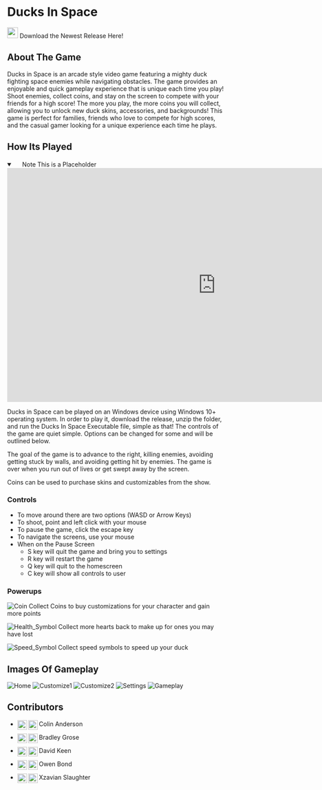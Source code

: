 # Ducks In Space
[<img src="https://cdn.pixabay.com/photo/2016/12/18/13/45/download-1915753_960_720.png" width="25"/>](https://github.com/SCCapstone/RubberDuck/releases/tag/v1.0) Download the Newest Release Here!


## About The Game

Ducks in Space is an arcade style video game featuring a mighty duck fighting space enemies while navigating obstacles. The game provides an enjoyable and quick gameplay experience that is unique each time you play! Shoot enemies, collect coins, and stay on the screen to compete with your friends for a high score! The more you play, the more coins you will collect, allowing you to unlock new duck skins, accessories, and backgrounds! This game is perfect for families, friends who love to compete for high scores, and the casual gamer looking for a unique experience each time he plays.

## How Its Played

<details open="" class="details-reset border rounded-2">
  <summary class="px-3 py-2 border-bottom">
    <svg aria-hidden="true" viewBox="0 0 16 16" version="1.1" data-view-component="true" height="16" width="16" class="octicon octicon-device-camera-video">
    <path fill-rule="evenodd" d="..."></path>
</svg>
    <span aria-label="Video description dotnet-evergreen.mp4" class="m-1">Note This is a Placeholder</span>
    <span class="dropdown-caret"></span>
  </summary>

<iframe width="967" height="544" src="https://www.youtube.com/embed/S2V2HkFfNGk" title="Ducks In Space Demo Video" frameborder="0" allow="accelerometer; autoplay; clipboard-write; encrypted-media; gyroscope; picture-in-picture; web-share" allowfullscreen></iframe>
  
</details> 
    
Ducks in Space can be played on an Windows device using Windows 10+ operating system. In order to play it, download the release, unzip the folder, and run the Ducks In Space Executable file, simple as that! The controls of the game are quiet simple. Options can be changed for some and will be outlined below.
    
The goal of the game is to advance to the right, killing enemies, avoiding getting stuck by walls, and avoiding getting hit by enemies. The game is over when you run out of lives or get swept away by the screen.

Coins can be used to purchase skins and customizables from the show.
    
### Controls 
- To move around there are two options (WASD or Arrow Keys)
- To shoot, point and left click with your mouse
- To pause the game, click the escape key
- To navigate the screens, use your mouse
- When on the Pause Screen
  - S key will quit the game and bring you to settings
  - R key will restart the game
  - Q key will quit to the homescreen
  - C key will show all controls to user


### Powerups
![Coin](https://user-images.githubusercontent.com/47512745/232127420-d954490d-6055-4496-bf6e-b8c5a904efab.png)
Collect Coins to buy customizations for your character and gain more points

![Health_Symbol](https://user-images.githubusercontent.com/47512745/232127570-435aa07e-f382-4325-97ad-a38d26547d19.png)
Collect more hearts back to make up for ones you may have lost

![Speed_Symbol](https://user-images.githubusercontent.com/47512745/232127620-0b48f323-dd27-46ee-ab63-038992d10a53.png)
Collect speed symbols to speed up your duck


## Images Of Gameplay
![Home](https://user-images.githubusercontent.com/47512745/232130681-ba3d949f-1db6-40d2-97ab-bd2cea5aa0e1.png)
![Customize1](https://user-images.githubusercontent.com/47512745/232130696-4697a080-c5d0-4768-84d8-1a6eb2efc3f3.png)
![Customize2](https://user-images.githubusercontent.com/47512745/232130708-d27e71bd-8cb6-4a00-94c1-3a74de5f4a4e.png)
![Settings](https://user-images.githubusercontent.com/47512745/232130729-3339ee5a-75f0-4516-9ecd-289f0221bd12.png)
![Gameplay](https://user-images.githubusercontent.com/47512745/232130740-a36730bb-c367-4983-a14c-55f81a598059.png)


## Contributors
- Colin Anderson <a href="https://www.linkedin.com/in/colin-anderson-248832211/">
  <img align="left" alt="Colins LinkedIN" width="22px" src="https://raw.githubusercontent.com/peterthehan/peterthehan/master/assets/linkedin.svg" />
</a><a href="https://github.com/cSwiggitySwooty">
  <img align="left" alt="Colin Anderson" width="22px" src="https://github.githubassets.com/images/modules/logos_page/GitHub-Mark.png" />
</a>

- Bradley Grose <a href="https://www.linkedin.com/in/bradley-grose/">
  <img align="left" alt="Abhishek's LinkedIN" width="22px" src="https://raw.githubusercontent.com/peterthehan/peterthehan/master/assets/linkedin.svg" />
</a><a href="https://github.com/bgrose">
  <img align="left" alt="Bradley Grose" width="22px" src="https://github.githubassets.com/images/modules/logos_page/GitHub-Mark.png" />
</a>

- David Keen <a href="https://www.linkedin.com/in/david-keen/">
  <img align="left" alt="David LinkedIN" width="22px" src="https://raw.githubusercontent.com/peterthehan/peterthehan/master/assets/linkedin.svg" />
</a><a href="https://github.com/ddkeen">
  <img align="left" alt="David Keen" width="22px" src="https://github.githubassets.com/images/modules/logos_page/GitHub-Mark.png" />
</a>

- Owen Bond <a href="https://www.linkedin.com/in/owenbond/">
  <img align="left" alt="Owen LinkedIN" width="22px" src="https://raw.githubusercontent.com/peterthehan/peterthehan/master/assets/linkedin.svg" />
</a><a href="https://github.com/OTBond">
  <img align="left" alt="Owen Bond" width="22px" src="https://github.githubassets.com/images/modules/logos_page/GitHub-Mark.png" />
</a>

- Xzavian Slaughter <a href="https://www.linkedin.com/in/xzavian-slaughter-352998235/">
  <img align="left" alt="Abhishek's LinkedIN" width="22px" src="https://raw.githubusercontent.com/peterthehan/peterthehan/master/assets/linkedin.svg" />
</a><a href="https://github.com/xslau">
  <img align="left" alt="Xzavian Slaughter" width="22px" src="https://github.githubassets.com/images/modules/logos_page/GitHub-Mark.png" />
</a>
